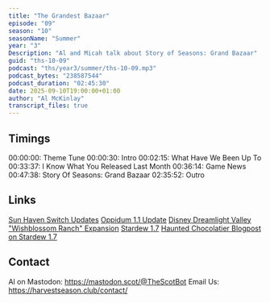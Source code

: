 ```yaml
---
title: "The Grandest Bazaar"
episode: "09"
season: "10"
seasonName: "Summer"
year: "3"
Description: "Al and Micah talk about Story of Seasons: Grand Bazaar"
guid: "ths-10-09"
podcast: "ths/year3/summer/ths-10-09.mp3"
podcast_bytes: "238587544"
podcast_duration: "02:45:30"
date: 2025-09-10T19:00:00+01:00
author: "Al McKinlay"
transcript_files: true
---
```


## Timings

00:00:00: Theme Tune
00:00:30: Intro
00:02:15: What Have We Been Up To
00:33:37: I Know What You Released Last Month
00:36:14: Game News
00:47:38: Story Of Seasons: Grand Bazaar
02:35:52: Outro

## Links

[Sun Haven Switch Updates](https://www.kickstarter.com/projects/sunhaven/sunhaven/posts/4474801)
[Oppidum 1.1 Update](https://store.steampowered.com/news/app/2115760/view/534360525116539020)
[Disney Dreamlight Valley "Wishblossom Ranch" Expansion](https://store.steampowered.com/news/app/1401590/view/499456994710652310)
[Stardew 1.7](https://www.eurogamer.net/stardew-valley-will-be-getting-another-update-after-all)
[Haunted Chocolatier Blogpost on Stardew 1.7](https://www.hauntedchocolatier.net/2025/09/02/on-the-recent-stardew-valley-1-7-update-announcement/)

## Contact

Al on Mastodon: https://mastodon.scot/@TheScotBot
Email Us: https://harvestseason.club/contact/
